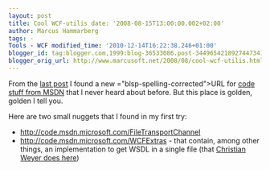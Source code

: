 ```yaml
---
layout: post
title: Cool WCF-utilis date: '2008-08-15T13:00:00.002+02:00'
author: Marcus Hammarberg
tags: -
Tools - WCF modified_time: '2010-12-14T16:22:38.246+01:00'
blogger_id: tag:blogger.com,1999:blog-36533086.post-3449654218927447341
blogger_orig_url: http://www.marcusoft.net/2008/08/cool-wcf-utilis.html
---
```


From the [last
post](http://www.marcusoft.net/2008/08/i-like-powercommands-for-visual-studio.html)
I found a new <span>="blsp-spelling-corrected">URL</span> for [code stuff from <span
id="SPELLING_ERROR_1"
class="blsp-spelling-error">MSDN</span>](http://code.msdn.microsoft.com/)
that I never heard about before. But this place is golden, golden I tell
you.

Here are two small nuggets that I found in my first try:

-   <http://code.msdn.microsoft.com/FileTransportChannel>
-   <http://code.msdn.microsoft.com/WCFExtras> - that contain, among
    other things, an implementation to get <span id="SPELLING_ERROR_2"
    class="blsp-spelling-error">WSDL</span> in a single file (that
    [Christian <span id="SPELLING_ERROR_3"
    class="blsp-spelling-error">Weyer</span> does
    here](http://www.marcusoft.net/2008/08/wcf-wsdl-and-differences-from-web.html))
